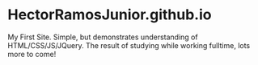 # HectorRamosJunior.github.io

My First Site.
Simple, but demonstrates understanding of HTML/CSS/JS/JQuery.
The result of studying while working fulltime, lots more to come!
